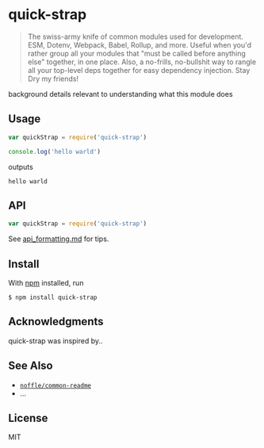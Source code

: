# quick-strap

> The swiss-army knife of common modules used for development. ESM, Dotenv, Webpack, Babel, Rollup, and more. Useful when you'd rather group all your modules that "must be called before anything else" together, in one place. Also, a no-frills, no-bullshit way to rangle all your top-level deps together for easy dependency injection. Stay Dry my friends!

background details relevant to understanding what this module does

## Usage

```js
var quickStrap = require('quick-strap')

console.log('hello warld')
```

outputs

```
hello warld
```

## API

```js
var quickStrap = require('quick-strap')
```

See [api_formatting.md](api_formatting.md) for tips.

## Install

With [npm](https://npmjs.org/) installed, run

```
$ npm install quick-strap
```

## Acknowledgments

quick-strap was inspired by..

## See Also

- [`noffle/common-readme`](https://github.com/noffle/common-readme)
- ...

## License

MIT


